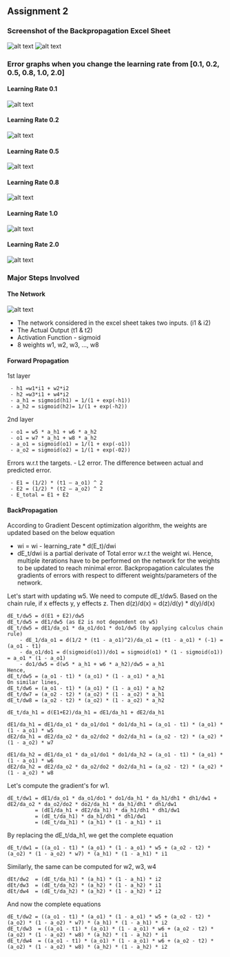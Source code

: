 ## Assignment 2

### Screenshot of the Backpropagation Excel Sheet
![alt text](https://github.com/asravankumar/END2.0/blob/master/session_2/1.png)
![alt text](https://github.com/asravankumar/END2.0/blob/master/session_2/2.png)

### Error graphs when you change the learning rate from [0.1, 0.2, 0.5, 0.8, 1.0, 2.0]
#### Learning Rate 0.1
![alt text](https://github.com/asravankumar/END2.0/blob/master/session_2/Error_graph_LR_0.1.png)
#### Learning Rate 0.2
![alt text](https://github.com/asravankumar/END2.0/blob/master/session_2/Error_graph_LR_0.2.png)
#### Learning Rate 0.5
![alt text](https://github.com/asravankumar/END2.0/blob/master/session_2/Error_graph_LR_0.5.png)
#### Learning Rate 0.8
![alt text](https://github.com/asravankumar/END2.0/blob/master/session_2/Error_graph_LR_0.8.png)
#### Learning Rate 1.0
![alt text](https://github.com/asravankumar/END2.0/blob/master/session_2/Error_graph_LR_1.0.png)
#### Learning Rate 2.0
![alt text](https://github.com/asravankumar/END2.0/blob/master/session_2/Error_graph_LR_2.0.png)

### Major Steps Involved
#### The Network
![alt text](https://github.com/asravankumar/END2.0/blob/master/session_2/network.png)

 - The network considered in the excel sheet takes two inputs. (i1 & i2)
 - The Actual Output (t1 & t2)
 - Activation Function - sigmoid 
 - 8 weights w1, w2, w3, ..., w8
 
#### Forward Propagation
 1st layer
 ```
  - h1 =w1*i1 + w2*i2
  - h2 =w3*i1 + w4*i2
  - a_h1 = sigmoid(h1) = 1/(1 + exp(-h1))
  - a_h2 = sigmoid(h2)= 1/(1 + exp(-h2))
```

 2nd layer
 ```
  - o1 = w5 * a_h1 + w6 * a_h2
  - o1 = w7 * a_h1 + w8 * a_h2
  - a_o1 = sigmoid(o1) = 1/(1 + exp(-o1))
  - a_o2 = sigmoid(o2) = 1/(1 + exp(-02))
```
 Errors w.r.t the targets. - L2 error.
 The difference between actual and predicted error.
 ```
  - E1 = (1/2) * (t1 – a_o1) ^ 2
  - E2 = (1/2) * (t2 – a_o2) ^ 2
  - E_total = E1 + E2
 ```

#### BackPropagation
According to Gradient Descent optimization algorithm, the weights are updated based on the below equation
 - wi = wi - learning_rate * d(E_t)/dwi
 - dE_t/dwi is a partial derivate of Total error w.r.t the weight wi.
Hence, multiple iterations have to be performed on the network for the weights to be updated to reach minimal error.
Backpropagation calculates the gradients of errors with respect to different weights/parameters of the network.

Let's start with updating w5. We need to compute dE_t/dw5.
Based on the chain rule, if x effects y, y effects z. Then d(z)/d(x) = d(z)/d(y) * d(y)/d(x)
```
dE_t/dw5 = d(E1 + E2)/dw5
dE_t/dw5 = dE1/dw5 (as E2 is not dependent on w5)
dE_t/dw5 = dE1/da_o1 * da_o1/do1 * do1/dw5 (by applying calculus chain rule)
	- dE_1/da_o1 = d(1/2 * (t1 - a_o1)^2)/da_o1 = (t1 - a_o1) * (-1) = (a_o1 - t1)
	- da_o1/do1 = d(sigmoid(o1))/do1 = sigmoid(o1) * (1 - sigmoid(o1)) = a_o1 * (1 - a_o1)
	- do1/dw5 = d(w5 * a_h1 + w6 * a_h2)/dw5 = a_h1
Hence,
dE_t/dw5 = (a_o1 - t1) * (a_o1) * (1 - a_o1) * a_h1
On similar lines,
dE_t/dw6 = (a_o1 - t1) * (a_o1) * (1 - a_o1) * a_h2
dE_t/dw7 = (a_o2 - t2) * (a_o2) * (1 - a_o2) * a_h1
dE_t/dw8 = (a_o2 - t2) * (a_o2) * (1 - a_o2) * a_h2
```

```
dE_t/da_h1 = d(E1+E2)/da_h1 = dE1/da_h1 + dE2/da_h1

dE1/da_h1 = dE1/da_o1 * da_o1/do1 * do1/da_h1 = (a_o1 - t1) * (a_o1) * (1 - a_o1) * w5
dE2/da_h1 = dE2/da_o2 * da_o2/do2 * do2/da_h1 = (a_o2 - t2) * (a_o2) * (1 - a_o2) * w7

dE1/da_h2 = dE1/da_o1 * da_o1/do1 * do1/da_h2 = (a_o1 - t1) * (a_o1) * (1 - a_o1) * w6
dE2/da_h2 = dE2/da_o2 * da_o2/do2 * do2/da_h1 = (a_o2 - t2) * (a_o2) * (1 - a_o2) * w8
```

Let's compute the gradient's for w1.
```
dE_t/dw1 = dE1/da_o1 * da_o1/do1 * do1/da_h1 * da_h1/dh1 * dh1/dw1 + dE2/da_o2 * da_o2/do2 * do2/da_h1 * da_h1/dh1 * dh1/dw1
         = (dE1/da_h1 + dE2/da_h1) * da_h1/dh1 * dh1/dw1
         = (dE_t/da_h1) * da_h1/dh1 * dh1/dw1 
         = (dE_t/da_h1) * (a_h1) * (1 - a_h1) * i1
```

By replacing the dE_t/da_h1, we get the complete equation
```
dE_t/dw1 = ((a_o1 - t1) * (a_o1) * (1 - a_o1) * w5 + (a_o2 - t2) * (a_o2) * (1 - a_o2) * w7) * (a_h1) * (1 - a_h1) * i1
```

Similarly, the same can be computed for w2, w3, w4
```
dEt/dw2  = (dE_t/da_h1) * (a_h1) * (1 - a_h1) * i2
dEt/dw3  = (dE_t/da_h2) * (a_h2) * (1 - a_h2) * i1
dEt/dw4  = (dE_t/da_h2) * (a_h2) * (1 - a_h2) * i2
```
And now the complete equations
```
dE_t/dw2 = ((a_o1 - t1) * (a_o1) * (1 - a_o1) * w5 + (a_o2 - t2) * (a_o2) * (1 - a_o2) * w7) * (a_h1) * (1 - a_h1) * i2
dE_t/dw3  = ((a_o1 - t1) * (a_o1) * (1 - a_o1) * w6 + (a_o2 - t2) * (a_o2) * (1 - a_o2) * w8) * (a_h2) * (1 - a_h2) * i1
dE_t/dw4  = ((a_o1 - t1) * (a_o1) * (1 - a_o1) * w6 + (a_o2 - t2) * (a_o2) * (1 - a_o2) * w8) * (a_h2) * (1 - a_h2) * i2
```
